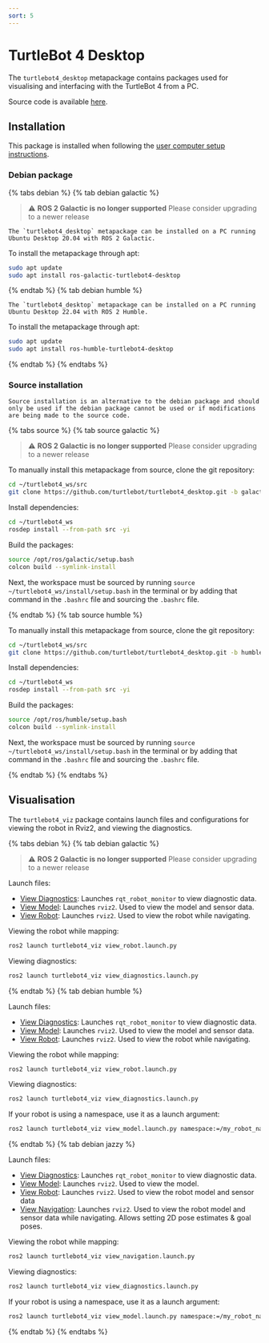 ```yaml
---
sort: 5
---
```


# TurtleBot 4 Desktop

The `turtlebot4_desktop` metapackage contains packages used for visualising and interfacing with the TurtleBot 4 from a PC.

Source code is available [here](https://github.com/turtlebot/turtlebot4_desktop).

## Installation

This package is installed when following the [user computer setup instructions](../setup/basic.md#user-pc).

### Debian package

{% tabs debian %}
{% tab debian galactic %}

> :warning: **ROS 2 Galactic is no longer supported** Please consider upgrading to a newer release

```note
The `turtlebot4_desktop` metapackage can be installed on a PC running Ubuntu Desktop 20.04 with ROS 2 Galactic.
```

To install the metapackage through apt:

```bash
sudo apt update
sudo apt install ros-galactic-turtlebot4-desktop
```

{% endtab %}
{% tab debian humble %}

```note
The `turtlebot4_desktop` metapackage can be installed on a PC running Ubuntu Desktop 22.04 with ROS 2 Humble.
```

To install the metapackage through apt:

```bash
sudo apt update
sudo apt install ros-humble-turtlebot4-desktop
```

{% endtab %}
{% endtabs %}

### Source installation

```note
Source installation is an alternative to the debian package and should only be used if the debian package cannot be used or if modifications are being made to the source code.
```

{% tabs source %}
{% tab source galactic %}

> :warning: **ROS 2 Galactic is no longer supported** Please consider upgrading to a newer release

To manually install this metapackage from source, clone the git repository:

```bash
cd ~/turtlebot4_ws/src
git clone https://github.com/turtlebot/turtlebot4_desktop.git -b galactic
```

Install dependencies:

```bash
cd ~/turtlebot4_ws
rosdep install --from-path src -yi
```

Build the packages:

```bash
source /opt/ros/galactic/setup.bash
colcon build --symlink-install
```

Next, the workspace must be sourced by running `source ~/turtlebot4_ws/install/setup.bash` in the terminal or by adding that command in the `.bashrc` file and sourcing the `.bashrc` file.

{% endtab %}
{% tab source humble %}

To manually install this metapackage from source, clone the git repository:

```bash
cd ~/turtlebot4_ws/src
git clone https://github.com/turtlebot/turtlebot4_desktop.git -b humble
```

Install dependencies:

```bash
cd ~/turtlebot4_ws
rosdep install --from-path src -yi
```

Build the packages:

```bash
source /opt/ros/humble/setup.bash
colcon build --symlink-install
```

Next, the workspace must be sourced by running `source ~/turtlebot4_ws/install/setup.bash` in the terminal or by adding that command in the `.bashrc` file and sourcing the `.bashrc` file.

{% endtab %}
{% endtabs %}

## Visualisation

The `turtlebot4_viz` package contains launch files and configurations for viewing the robot in Rviz2, and viewing the diagnostics.

{% tabs debian %}
{% tab debian galactic %}

> :warning: **ROS 2 Galactic is no longer supported** Please consider upgrading to a newer release

Launch files:
* [View Diagnostics](https://github.com/turtlebot/turtlebot4_desktop/blob/galactic/turtlebot4_viz/launch/view_diagnostics.launch.py): Launches `rqt_robot_monitor` to view diagnostic data.
* [View Model](https://github.com/turtlebot/turtlebot4_desktop/blob/galactic/turtlebot4_viz/launch/view_model.launch.py): Launches `rviz2`. Used to view the model and sensor data.
* [View Robot](https://github.com/turtlebot/turtlebot4_desktop/blob/galactic/turtlebot4_viz/launch/view_robot.launch.py): Launches `rviz2`. Used to view the robot while navigating.

Viewing the robot while mapping:

```bash
ros2 launch turtlebot4_viz view_robot.launch.py
```

Viewing diagnostics:

```bash
ros2 launch turtlebot4_viz view_diagnostics.launch.py
```

{% endtab %}
{% tab debian humble %}

Launch files:
* [View Diagnostics](https://github.com/turtlebot/turtlebot4_desktop/blob/humble/turtlebot4_viz/launch/view_diagnostics.launch.py): Launches `rqt_robot_monitor` to view diagnostic data.
* [View Model](https://github.com/turtlebot/turtlebot4_desktop/blob/humble/turtlebot4_viz/launch/view_model.launch.py): Launches `rviz2`. Used to view the model and sensor data.
* [View Robot](https://github.com/turtlebot/turtlebot4_desktop/blob/humble/turtlebot4_viz/launch/view_robot.launch.py): Launches `rviz2`. Used to view the robot while navigating.

Viewing the robot while mapping:

```bash
ros2 launch turtlebot4_viz view_robot.launch.py
```

Viewing diagnostics:

```bash
ros2 launch turtlebot4_viz view_diagnostics.launch.py
```

If your robot is using a namespace, use it as a launch argument:

```bash
ros2 launch turtlebot4_viz view_model.launch.py namespace:=/my_robot_namespace
```

{% endtab %}
{% tab debian jazzy %}

Launch files:
* [View Diagnostics](https://github.com/turtlebot/turtlebot4_desktop/blob/jazzy/turtlebot4_viz/launch/view_diagnostics.launch.py): Launches `rqt_robot_monitor` to view diagnostic data.
* [View Model](https://github.com/turtlebot/turtlebot4_desktop/blob/jazzy/turtlebot4_viz/launch/view_model.launch.py): Launches `rviz2`. Used to view the model.
* [View Robot](https://github.com/turtlebot/turtlebot4_desktop/blob/jazzy/turtlebot4_viz/launch/view_robot.launch.py): Launches `rviz2`. Used to view the robot model and sensor data
* [View Navigation](https://github.com/turtlebot/turtlebot4_desktop/blob/jazzy/turtlebot4_viz/launch/view_navigation.launch.py): Launches `rviz2`. Used to view the robot model and sensor data while navigating. Allows setting 2D pose estimates & goal poses.

Viewing the robot while mapping:

```bash
ros2 launch turtlebot4_viz view_navigation.launch.py
```

Viewing diagnostics:

```bash
ros2 launch turtlebot4_viz view_diagnostics.launch.py
```

If your robot is using a namespace, use it as a launch argument:

```bash
ros2 launch turtlebot4_viz view_model.launch.py namespace:=/my_robot_namespace
```

{% endtab %}
{% endtabs %}



